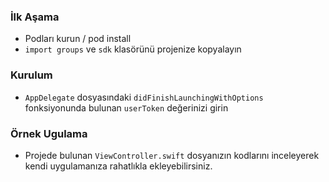 ### İlk Aşama
- Podları kurun / pod install
- `import groups` ve `sdk` klasörünü projenize kopyalayın

### Kurulum
- `AppDelegate` dosyasındaki `didFinishLaunchingWithOptions` fonksiyonunda bulunan `userToken` değerinizi girin

### Örnek Ugulama
- Projede bulunan `ViewController.swift` dosyanızın kodlarını inceleyerek kendi uygulamanıza rahatlıkla ekleyebilirsiniz.

